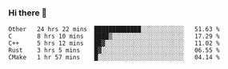 ### Hi there 👋

<!--
**WShiBin/WShiBin** is a ✨ _special_ ✨ repository because its `README.md` (this file) appears on your GitHub profile.

Here are some ideas to get you started:

- 🔭 I’m currently working on ...
- 🌱 I’m currently learning ...
- 👯 I’m looking to collaborate on ...
- 🤔 I’m looking for help with ...
- 💬 Ask me about ...
- 📫 How to reach me: ...
- 😄 Pronouns: ...
- ⚡ Fun fact: ...
-->

<!--START_SECTION:waka-->
```text
Other   24 hrs 22 mins  █████████████░░░░░░░░░░░░   51.63 % 
C       8 hrs 10 mins   ████▒░░░░░░░░░░░░░░░░░░░░   17.29 % 
C++     5 hrs 12 mins   ██▓░░░░░░░░░░░░░░░░░░░░░░   11.02 % 
Rust    3 hrs 5 mins    █▓░░░░░░░░░░░░░░░░░░░░░░░   06.55 % 
CMake   1 hr 57 mins    █░░░░░░░░░░░░░░░░░░░░░░░░   04.14 % 
```
<!--END_SECTION:waka-->
